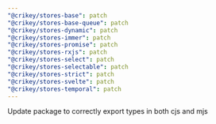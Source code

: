 ```yaml
---
"@crikey/stores-base": patch
"@crikey/stores-base-queue": patch
"@crikey/stores-dynamic": patch
"@crikey/stores-immer": patch
"@crikey/stores-promise": patch
"@crikey/stores-rxjs": patch
"@crikey/stores-select": patch
"@crikey/stores-selectable": patch
"@crikey/stores-strict": patch
"@crikey/stores-svelte": patch
"@crikey/stores-temporal": patch
---
```


Update package to correctly export types in both cjs and mjs
